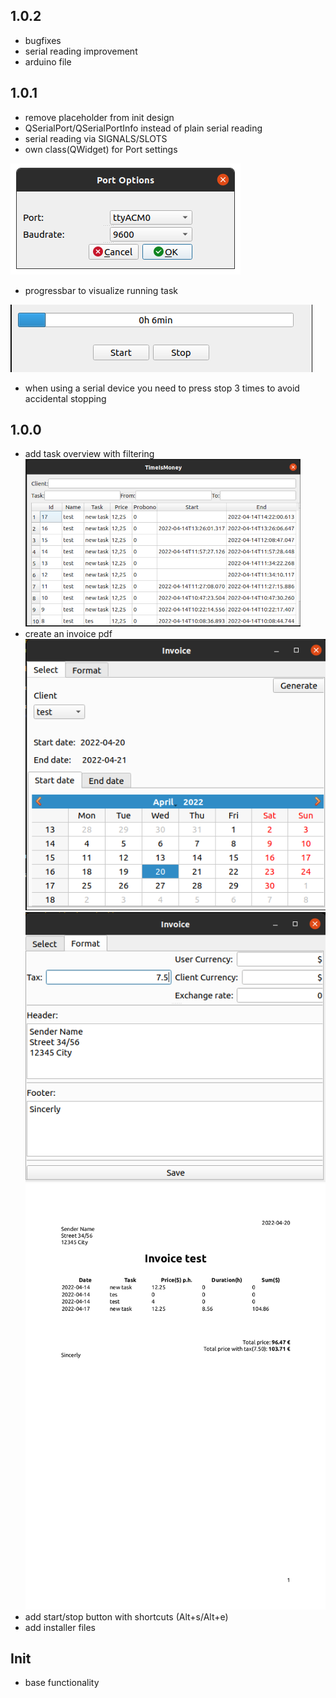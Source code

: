 ## 1.0.2
- bugfixes
- serial reading improvement
- arduino file

## 1.0.1
- remove placeholder from init design
- QSerialPort/QSerialPortInfo instead of plain serial reading
- serial reading via SIGNALS/SLOTS
- own class(QWidget) for Port settings

![](images/port_options.png)

- progressbar to visualize running task

![](images/progress_bar.png)

- when using a serial device you need to press stop 3 times to avoid accidental stopping

## 1.0.0
- add task overview with filtering
![](images/overview.png)
- create an invoice pdf
![](images/invoice_1.png)
![](images/invoice_2.png)
![](images/invoice_pdf.png)
- add start/stop button with shortcuts (Alt+s/Alt+e)
- add installer files

## Init
- base functionality